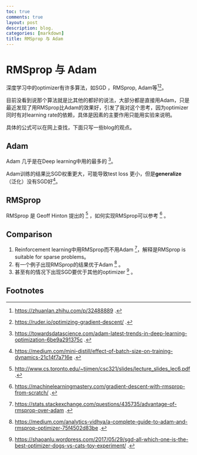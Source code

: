 ```yaml
---
toc: true
comments: true
layout: post
description: blog.
categories: [markdown]
title: RMSprop 与 Adam
---
```

# RMSprop 与 Adam
深度学习中的optimizer有许多算法，如SGD ，RMSprop, Adam等[^1][^5]。

目前没看到说那个算法就是比其他的都好的说法，大部分都是直接用Adam，只是最近发现了用RMSprop比Adam的效果好，引发了我对这个思考，因为optimizer同时有对learning rate的依赖，具体是因素的主要作用只能用实验来说明。

具体的公式可以在网上查找，下面只写一些blog的观点。

##  Adam

Adam 几乎是在Deep learning中用的最多的 [^8]。

Adam训练的结果比SGD权重更大，可能导致test loss 更小，但是**generalize**（泛化）没有SGD好[^9]。



## RMSprop
RMSprop 是 Geoff Hinton 提出的 [^3] ，如何实现RMSprop可以参考  [^4] 。



## Comparison

1. Reinforcement learning中用RMSprop而不用Adam [^2]，解释是RMSprop is suitable for sparse problems。
1. 有一个例子出现RMSprop的结果优于Adam [^7] 。
1. 甚至有的情况下出现SGD要优于其他的optimizer [^6] 。






## Footnotes
[^1]: https://zhuanlan.zhihu.com/p/32488889 .
[^2]:https://stats.stackexchange.com/questions/435735/advantage-of-rmsprop-over-adam .
[^3]: http://www.cs.toronto.edu/~tijmen/csc321/slides/lecture_slides_lec6.pdf .
[^4]: https://machinelearningmastery.com/gradient-descent-with-rmsprop-from-scratch/ .
[^5]: https://ruder.io/optimizing-gradient-descent/ .
[^6]: https://shaoanlu.wordpress.com/2017/05/29/sgd-all-which-one-is-the-best-optimizer-dogs-vs-cats-toy-experiment/ .
[^7]: https://medium.com/analytics-vidhya/a-complete-guide-to-adam-and-rmsprop-optimizer-75f4502d83be . 
[^8]: https://towardsdatascience.com/adam-latest-trends-in-deep-learning-optimization-6be9a291375c .
[^9]: https://medium.com/mini-distill/effect-of-batch-size-on-training-dynamics-21c14f7a716e .
